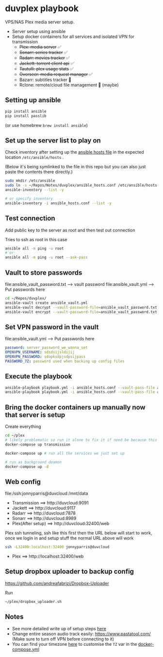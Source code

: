 # duvplex playbook

VPS/NAS Plex media server setup.
- Server setup using ansible
- Setup docker containers for all services and isolated VPN for transmission
  - ~~Plex: media server~~ ✅
  - ~~Sonarr: series tracker~~ ✅
  - ~~Radarr: movies tracker~~ ✅
  - ~~Jackett: torrent client api~~ ✅
  - ~~Tautulli: plex usage stats~~ ✅
  - ~~Overseer: media request manager~~ ✅
  - Bazarr: subtitles tracker 🚧
  - Rclone: remote/cloud file management 🚧 (maybe)

## Setting up ansible

``` sh
pip install ansible
pip install passlib
```
(or use homebrew `brew install ansible`)

## Set up the server list to play on

Check inventory after setting up the [ansible hosts file](./ansible_hosts.conf) in the expected location `/etc/ansible/hosts` .

(Below it's being symlinked to the file in this repo but you can also just paste the contents there directly.)
``` sh
sudo mkdir /etc/ansible
sudo ln -s ~/Repos/Notes/duvplex/ansible_hosts.conf /etc/ansible/hosts
ansible-inventory --list -y

# or specify inventory
ansible-inventory -i ansible_hosts.conf --list -y
```

## Test connection

Add public key to the server as root and then test out connection

Tries to ssh as root in this case
``` sh
ansible all -m ping -u root
# or
ansible all -m ping -u root --ask-pass
```

## Vault to store passwords

file:ansible_vault_password.txt --> vault password
file:ansible_vault.yml --> Put passwords here

``` sh
cd ~/Repos/duvplex/
ansible-vault create ansible_vault.yml
ansible-vault decrypt --vault-password-file=ansible_vault_password.txt ansible_vault.yml
ansible-vault encrypt --vault-password-file=ansible_vault_password.txt ansible_vault.yml
```

## Set VPN password in the vault

file:ansible_vault.yml --> Put passwords here

``` yml
password: server_password_we_wanna_set
OPENVPN_USERNAME: sdsdsijsldijij
OPENVPN_PASSWORD: sdopksdpjsdpsijpass
PASSWORD_7Z: password used when backing up config files
```

## Execute the playbook

``` sh
ansible-playbook playbook.yml -i ansible_hosts.conf --vault-pass-file ansible_vault_password.txt
ansible-playbook playbook.yml -i ansible_hosts.conf --vault-pass-file ansible_vault_password.txt --tags backup
```

## Bring the docker containers up manually now that server is setup

Create everything
``` sh
cd ~/plex
# likely problematic so run it alone to fix it if need be because this container also holds the VPN info
docker-compose up transmission

docker-compose up # run all the services we just set up

# run as background deamon
docker-compose up -d
```

## Web config

file:/ssh:jonnyparris@duvcloud:/mnt/data

- Transmission      ==> http://duvcloud:9091
- Jackett           ==> http://duvcloud:9117
- Radarr            ==> http://duvcloud:7878
- Sonarr            ==> http://duvcloud:8989
- Plex(After setup) ==> http://duvcloud:32400/web

Plex ssh tunneling, ssh like this first then the URL below will start to work, once we login in and setup stuff the normal URL above will work
``` sh
ssh -L32400:localhost:32400 jonnyparris@duvcloud
```

- Plex         ==> http://localhost:32400/web

## Setup dropbox uploader to backup config

https://github.com/andreafabrizi/Dropbox-Uploader

Run
``` sh
~/plex/dropbox_uploader.sh
```

## Notes

- See more detailed write up of setup steps [here](assets/DetailedWriteUp.md)
- Change entire season audio track easily: https://www.pastatool.com/ (Make sure to turn off VPN before connecting to it)
- You can find your timezone [here](https://www.gokuldeepak.com/output-for-timedatectl-list-timezones/) to customise the `TZ` var in the [docker-compose.yml](docker-compose.yml)
